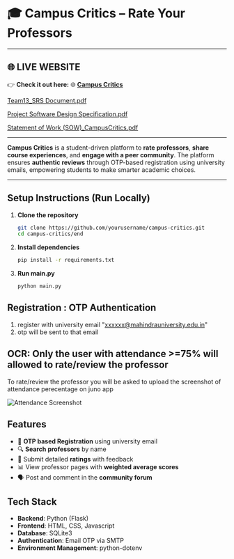 # 🎓 Campus Critics – Rate Your Professors

---

## 🌐  LIVE WEBSITE

👉 **Check it out here:** 🌐 [**Campus Critics**](https://campus-critics-website.onrender.com)


[Team13_SRS Document.pdf](https://github.com/BHUVANA535/campus_critics_website/blob/main/Team13_SRS%20Document.pdf)

[Project Software Design Specification.pdf](https://github.com/BHUVANA535/campus_critics_website/blob/main/Project%20Software%20Design%20Specification.pdf)

[Statement of Work (SOW)_CampusCritics.pdf](https://github.com/BHUVANA535/campus_critics_website/blob/main/Statement%20of%20Work%20(SOW)_CampusCritics.pdf)

---



**Campus Critics** is a student-driven platform to **rate professors**, **share course experiences**, and **engage with a peer community**. The platform ensures **authentic reviews** through OTP-based registration using university emails, empowering students to make smarter academic choices.

---


## Setup Instructions (Run Locally)

1. **Clone the repository**
   ```bash
   git clone https://github.com/yourusername/campus-critics.git
   cd campus-critics/end

2. **Install dependencies**

   ```bash
   pip install -r requirements.txt

3. **Run main.py**
      ```bash
      python main.py

## Registration : OTP Authentication

1. register with university email "xxxxxx@mahindrauniversity.edu.in"
2. otp will be sent to that email

## OCR: Only the user with attendance >=75% will allowed to rate/review the professor

To rate/review the professor you will be asked to upload the screenshot of attendance perecentage on juno app

![Attendance Screenshot](Sample_attendance.jpg)


##  Features

- 🔐 **OTP based Registration** using university email 
- 🔍 **Search professors** by name
- 🌟 Submit detailed **ratings** with feedback
- 📊 View professor pages with **weighted average scores**
- 🗣️ Post and comment in the **community forum** 

## Tech Stack

- **Backend**: Python (Flask)  
- **Frontend**: HTML, CSS, Javascript 
- **Database**: SQLite3
- **Authentication**: Email OTP via SMTP  
- **Environment Management**: python-dotenv  
